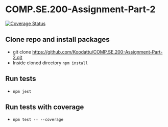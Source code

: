 # COMP.SE.200-Assignment-Part-2
[![Coverage Status](https://coveralls.io/repos/github/Koodattu/COMP.SE.200-Assignment-Part-2/badge.svg?branch=main)](https://coveralls.io/github/Koodattu/COMP.SE.200-Assignment-Part-2?branch=main)

## Clone repo and install packages
- git clone https://github.com/Koodattu/COMP.SE.200-Assignment-Part-2.git
- Inside cloned directory `npm install`

## Run tests
- `npm jest`

## Run tests with coverage
- `npm test -- --coverage`